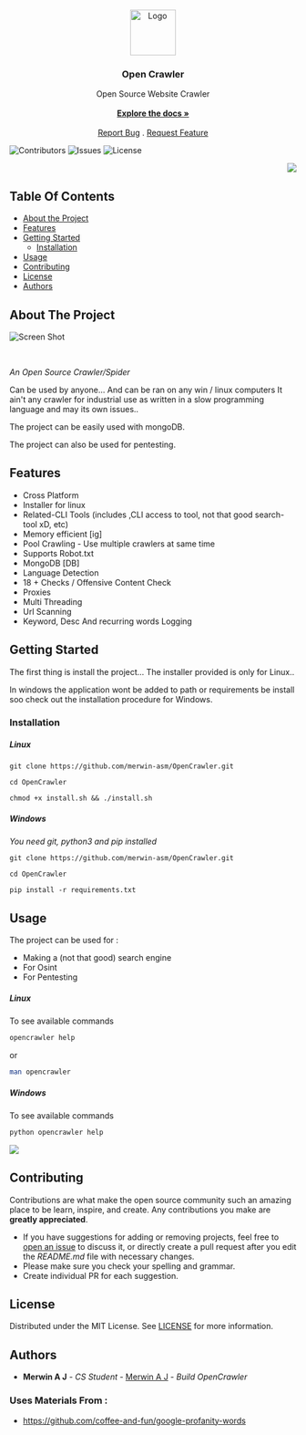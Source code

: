 
<br/>
<p align="center">
<a href="https://github.com/merwin-asm/OpenCrawler">
<img src="https://media.discordapp.net/attachments/951417646191083551/1099925527403446302/image.png?width=413&height=413" alt="Logo" width="80" height="80">
</a>

<h3 align="center">Open Crawler</h3>

<p align="center">
    Open Source Website Crawler 


<br/>
<br/>
<a href="https://github.com/merwin-asm/OpenCrawler/blob/main/docs.md"><strong>Explore the docs »</strong></a>
<br/>
<br/>
<a href="https://github.com/merwin-asm/OpenCrawler/issues">Report Bug</a>
.
<a href="https://github.com/merwin-asm/OpenCrawler/issues">Request Feature</a>
</p>
</p>

![Contributors](https://img.shields.io/github/contributors/merwin-asm/OpenCrawler?color=dark-green)   ![Issues](https://img.shields.io/github/issues/merwin-asm/OpenCrawler) ![License](https://img.shields.io/github/license/merwin-asm/OpenCrawler) 
<p align="right"> <img src="https://komarev.com/ghpvc/?username=merwin-asm-open-crawler&label=Project%20views&color=0e75b6&style=flat" /> </p>

## Table Of Contents

* [About the Project](#about-the-project)
* [Features](#features)
* [Getting Started](#getting-started)
  * [Installation](#installation)
* [Usage](#usage)
* [Contributing](#contributing)
* [License](#license)
* [Authors](#authors)

## About The Project

![Screen Shot](https://cdn.discordapp.com/attachments/951417646191083551/1099926374954827936/image.png)

<br>

*An Open Source Crawler/Spider*

Can be used by anyone... And can be ran on any win / linux computers
It ain't any crawler for industrial use as written in a slow programming language and may its own issues..

The project can be easily used with mongoDB.

The project can also be used for pentesting.

## Features

- Cross Platform
- Installer for linux
- Related-CLI Tools (includes ,CLI access to tool, not that good search-tool xD, etc)
- Memory efficient [ig]
- Pool Crawling - Use multiple crawlers at same time
- Supports Robot.txt
- MongoDB [DB]
- Language Detection
- 18 + Checks / Offensive Content Check
- Proxies
- Multi Threading
- Url Scanning
- Keyword, Desc And recurring words Logging

## Getting Started

The first thing is install the project... 
The installer provided is only for Linux..

In windows the application wont be added to path or requirements be install soo check out the installation procedure for Windows.

### Installation

##### Linux

```shell
git clone https://github.com/merwin-asm/OpenCrawler.git
```
```shell
cd OpenCrawler
```
```shell
chmod +x install.sh && ./install.sh
```

##### Windows

*You need git, python3 and pip installed*

```shell
git clone https://github.com/merwin-asm/OpenCrawler.git
```
```shell
cd OpenCrawler
```
```shell
pip install -r requirements.txt
```


## Usage

The project can be used for :
- Making a (not that good) search engine
- For Osint
- For Pentesting

##### Linux

To see available commands

```sh
opencrawler help
```

or

```sh
man opencrawler
```

##### Windows

To see available commands

```sh
python opencrawler help
```

<img src="https://cdn.discordapp.com/attachments/951417646191083551/1099935329189888040/image.png?width=500&height=250">



## Contributing

Contributions are what make the open source community such an amazing place to be learn, inspire, and create. Any contributions you make are **greatly appreciated**.
* If you have suggestions for adding or removing projects, feel free to [open an issue](https://github.com/merwin-asm/OpenCrawler/issues/new) to discuss it, or directly create a pull request after you edit the *README.md* file with necessary changes.
* Please make sure you check your spelling and grammar.
* Create individual PR for each suggestion.


## License

Distributed under the MIT License. See [LICENSE](https://github.com/merwin-asm/OpenCrawler/blob/main/LICENSE) for more information.

## Authors

* **Merwin A J** - *CS Student* - [Merwin A J](https://github.com/merwin-asm/) - *Build OpenCrawler*

### Uses Materials From : 

- https://github.com/coffee-and-fun/google-profanity-words

